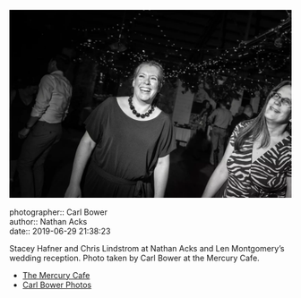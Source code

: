 ![Stacey Hafner and Chris Lindstrom](assets/2019-06-29-set-4-the-dance-53.webp)

photographer:: Carl Bower  
author:: Nathan Acks  
date:: 2019-06-29 21:38:23

Stacey Hafner and Chris Lindstrom at Nathan Acks and Len Montgomery’s wedding reception. Photo taken by Carl Bower at the Mercury Cafe.

* [The Mercury Cafe](http://mercurycafe.com)
* [Carl Bower Photos](https://carlbowerphotos.com)
